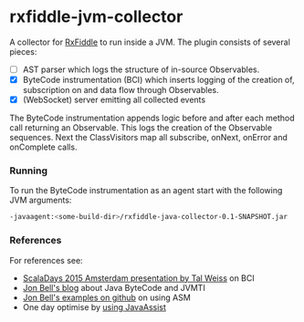 # rxfiddle-jvm-collector

A collector for [RxFiddle](..) to run inside a JVM. The plugin consists of several pieces:

- [ ] AST parser which logs the structure of in-source Observables.
- [x] ByteCode instrumentation (BCI) which inserts logging of the creation of, subscription on and data flow through Observables.
- [x] (WebSocket) server emitting all collected events

The ByteCode instrumentation appends logic before and after each method call returning an Observable.
This logs the creation of the Observable sequences.
Next the ClassVisitors map all subscribe, onNext, onError and onComplete calls.

### Running
To run the ByteCode instrumentation as an agent start with the following JVM arguments:

````bash
-javaagent:<some-build-dir>/rxfiddle-java-collector-0.1-SNAPSHOT.jar
````

### References

For references see:

- [ScalaDays 2015 Amsterdam presentation by Tal Weiss](https://www.youtube.com/watch?v=y4Ex6bsTv3k) on BCI
- [Jon Bell's blog](http://jonbell.net/2015/10/new-blog-series-java-bytecode-and-jvmti-examples/) about Java ByteCode and JVMTI
- [Jon Bell's examples on github](https://github.com/jon-bell/bytecode-examples/) on using ASM
- One day optimise by [using JavaAssist](http://blog.javabenchmark.org/2013/05/java-instrumentation-tutorial.html)
